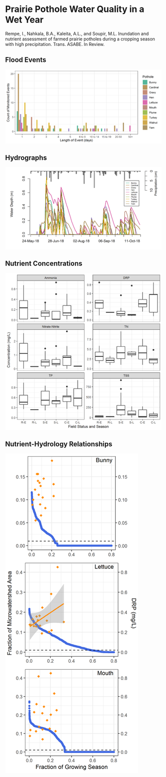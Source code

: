 # Prairie Pothole Water Quality in a Wet Year
Rempe, I., Nahkala, B.A., Kaleita, A.L., and Soupir, M.L. Inundation and nutrient assessment of farmed prairie potholes during a cropping season with high precipitation. Trans. ASABE. In Review. 
## Flood Events
![Flood Event Lengths for 2018 Growing Season](https://github.com/bnahkala/potholes-WQ-2018/blob/master/02_events.png)

## Hydrographs
![Hydrograph and Precipitation Depths for 2018 Growing Season](https://github.com/bnahkala/potholes-WQ-2018/blob/master/03_Hydrographs.png)

## Nutrient Concentrations
![Observed Nutrient Concentrations in 2018 Growing Season](https://github.com/bnahkala/potholes-WQ-2018/blob/master/05_NutrientBoxplots.png)

## Nutrient-Hydrology Relationships

![Quasi-Load Duration Curves for Flow and P Concentration](https://github.com/bnahkala/potholes-WQ-2018/blob/master/04_LoadDuration.png)
